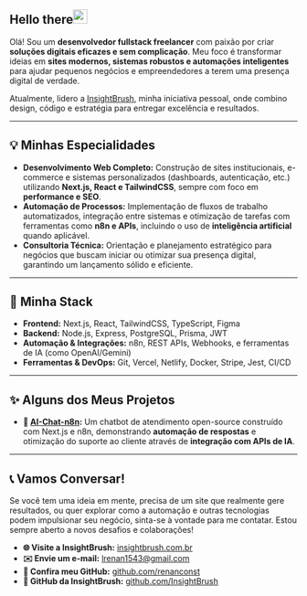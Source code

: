 ## Hello there<img src="https://media.giphy.com/media/hvRJCLFzcasrR4ia7z/giphy.gif" width="25px">

Olá! Sou um **desenvolvedor fullstack freelancer** com paixão por criar **soluções digitais eficazes e sem complicação**. Meu foco é transformar ideias em **sites modernos, sistemas robustos e automações inteligentes** para ajudar pequenos negócios e empreendedores a terem uma presença digital de verdade.

Atualmente, lidero a [InsightBrush](https://insightbrush.com.br/), minha iniciativa pessoal, onde combino design, código e estratégia para entregar excelência e resultados.

---

## 💡 Minhas Especialidades

* **Desenvolvimento Web Completo:** Construção de sites institucionais, e-commerce e sistemas personalizados (dashboards, autenticação, etc.) utilizando **Next.js, React e TailwindCSS**, sempre com foco em **performance e SEO**.
* **Automação de Processos:** Implementação de fluxos de trabalho automatizados, integração entre sistemas e otimização de tarefas com ferramentas como **n8n e APIs**, incluindo o uso de **inteligência artificial** quando aplicável.
* **Consultoria Técnica:** Orientação e planejamento estratégico para negócios que buscam iniciar ou otimizar sua presença digital, garantindo um lançamento sólido e eficiente.

---

## 🧰 Minha Stack

* **Frontend:** Next.js, React, TailwindCSS, TypeScript, Figma
* **Backend:** Node.js, Express, PostgreSQL, Prisma, JWT
* **Automação & Integrações:** n8n, REST APIs, Webhooks, e ferramentas de IA (como OpenAI/Gemini)
* **Ferramentas & DevOps:** Git, Vercel, Netlify, Docker, Stripe, Jest, CI/CD

---

## ✨ Alguns dos Meus Projetos

* **🔧 [AI-Chat-n8n](https://github.com/renanconst/ai-chat-n8n/):** Um chatbot de atendimento open-source construído com Next.js e n8n, demonstrando **automação de respostas** e otimização do suporte ao cliente através de **integração com APIs de IA**.

---

## 📞 Vamos Conversar!

Se você tem uma ideia em mente, precisa de um site que realmente gere resultados, ou quer explorar como a automação e outras tecnologias podem impulsionar seu negócio, sinta-se à vontade para me contatar. Estou sempre aberto a novos desafios e colaborações!

* **🌐 Visite a InsightBrush:** [insightbrush.com.br](https://insightbrush.com.br)
* **✉️ Envie um e-mail:** [lrenan1543@gmail.com](mailto:lrenan1543@gmail.com)
* **🐙 Confira meu GitHub:** [github.com/renanconst](https://github.com/renanconst)
* **🐙 GitHub da InsightBrush:** [github.com/InsightBrush](https://github.com/InsightBrush)
